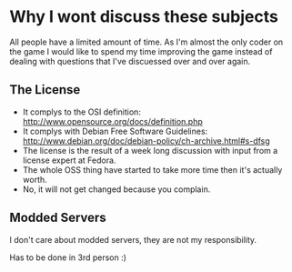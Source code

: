 # Why I wont discuss these subjects

All people have a limited amount of time. As I'm almost the only coder on the game I would like to spend my time improving the game instead of dealing with questions that I've discuessed over and over again.

## The License

- It complys to the OSI definition: http://www.opensource.org/docs/definition.php
- It complys with Debian Free Software Guidelines: http://www.debian.org/doc/debian-policy/ch-archive.html#s-dfsg
- The license is the result of a week long discussion with input from a license expert at Fedora.
- The whole OSS thing have started to take more time then it's actually worth.
- No, it will not get changed because you complain.

## Modded Servers

I don't care about modded servers, they are not my responsibility.

Has to be done in 3rd person :)